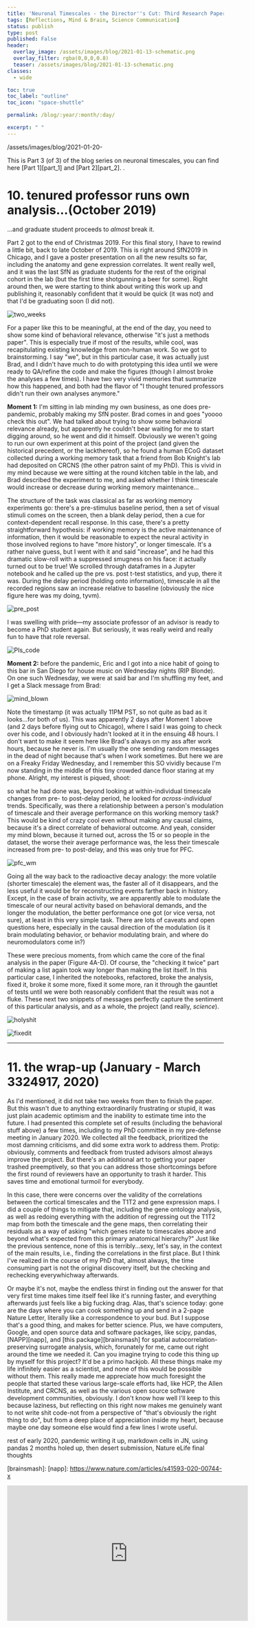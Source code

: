 ```yaml
---
title: 'Neuronal Timescales - the Director''s Cut: Third Research Paper Published (Part 2/3)'
tags: [Reflections, Mind & Brain, Science Communication]
status: publish
type: post
published: False
header:
  overlay_image: /assets/images/blog/2021-01-13-schematic.png
  overlay_filter: rgba(0,0,0,0.8)
  teaser: /assets/images/blog/2021-01-13-schematic.png
classes:
  - wide

toc: true
toc_label: "outline"
toc_icon: "space-shuttle"

permalink: /blog/:year/:month/:day/

excerpt: " "
---
```


/assets/images/blog/2021-01-20-

This is Part 3 (of 3) of the blog series on neuronal timescales, you can find here [Part 1][part_1] and [Part 2][part_2]. .

# 10. tenured professor runs own analysis...(October 2019)

...and graduate student proceeds to *almost* break it. 

Part 2 got to the end of Christmas 2019. For this final story, I have to rewind a little bit, back to late October of 2019. This is right around SfN2019 in Chicago, and I gave a poster presentation on all the new results so far, including the anatomy and gene expression correlates. It went really well, and it was the last SfN as graduate students for the rest of the original cohort in the lab (but the first time shotgunning a beer for some). Right around then, we were starting to think about writing this work up and publishing it, reasonably confident that it would be quick (it was not) and that I'd be graduating soon (I did not). 

![two_weeks][two_weeks]

For a paper like this to be meaningful, at the end of the day, you need to show some kind of behavioral relevance, otherwise "it's just a methods paper". This is especially true if most of the results, while cool, was recapitulating existing knowledge from non-human work. So we got to brainstorming. I say "we", but in this particular case, it was actually just Brad, and I didn't have much to do with prototyping this idea until we were ready to QA/refine the code and make the figures (though I almost broke the analyses a few times). I have two very vivid memories that summarize how this happened, and both had the flavor of "I thought tenured professors didn't run their own analyses anymore."

**Moment 1:** I'm sitting in lab minding my own business, as one does pre-pandemic, probably making my SfN poster. Brad comes in and goes "yoooo check this out". We had talked about trying to show some behavioral relevance already, but apparently he couldn't bear waiting for me to start digging around, so he went and did it himself. Obviously we weren't going to run our own experiment at this point of the project (and given the historical precedent, or the lackthereof), so he found a human ECoG dataset collected during a working memory task that a friend from Bob Knight's lab had deposited on CRCNS (the other patron saint of my PhD). This is vivid in my mind because we were sitting at the round kitchen table in the lab, and Brad described the experiment to me, and asked whether I think timescale would increase or decrease during working memory maintenance...

The structure of the task was classical as far as working memory experiments go: there's a pre-stimulus baseline period, then a set of visual stimuli comes on the screen, then a blank delay period, then a cue for context-dependent recall response. In this case, there's a pretty straightforward hypothesis: if working memory is the active maintenance of information, then it would be reasonable to expect the neural activity in those involved regions to have "more history", or longer timescale. It's a rather naive guess, but I went with it and said "increase", and he had this dramatic slow-roll with a suppressed smugness on his face: it actually turned out to be true! We scrolled through dataframes in a Jupyter notebook and he called up the pre vs. post t-test statistics, and yup, there it was. During the delay period (holding onto information), timescale in all the recorded regions saw an increase relative to baseline (obviously the nice figure here was my doing, tyvm).

![pre_post][pre_post]

I was swelling with pride—my associate professor of an advisor is ready to become a PhD student again. But seriously, it was really weird and really fun to have that role reversal.

![PIs_code][PIs_code]

**Moment 2:** before the pandemic, Eric and I got into a nice habit of going to this bar in San Diego for house music on Wednesday nights (RIP Blonde). On one such Wednesday, we were at said bar and I'm shuffling my feet, and I get a Slack message from Brad:

![mind_blown][mind_blown]

Note the timestamp (it was actually 11PM PST, so not quite as bad as it looks...for both of us). This was apparently 2 days after Moment 1 above (and 2 days before flying out to Chicago), where I said I was going to check over his code, and I obviously hadn't looked at it in the ensuing 48 hours. I don't want to make it seem here like Brad's always on my ass after work hours, because he never is. I'm usually the one sending random messages in the dead of night because that's when I work sometimes. But here we are on a Freaky Friday Wednesday, and I remember this SO vividly because I'm now standing in the middle of this tiny crowded dance floor staring at my phone. Alright, my interest is piqued, shoot: 

so what he had done was, beyond looking at within-individual timescale changes from pre- to post-delay period, he looked for *across-individual* trends. Specifically, was there a relationship between a person's modulation of timescale and their average performance on this working memory task? This would be kind of crazy cool even without making any causal claims, because it's a direct correlate of behavioral outcome. And yeah, consider my mind blown, because it turned out, across the 15 or so people in the dataset, the worse their average performance was, the less their timescale increased from pre- to post-delay, and this was only true for PFC. 

![pfc_wm][pfc_wm]

Going all the way back to the radioactive decay analogy: the more volatile (shorter timescale) the element was, the faster all of it disappears, and the less useful it would be for reconstructing events farther back in history. Except, in the case of brain activity, we are apparently able to modulate the timescale of our neural activity based on behavioral demands, and the longer the modulation, the better performance one got (or vice versa, not sure), at least in this very simple task. There are lots of caveats and open questions here, especially in the causal direction of the modulation (is it brain modulating behavior, or behavior modulating brain, and where do neuromodulators come in?)

These were precious moments, from which came the core of the final analysis in the paper (Figure 4A-D). Of course, the "checking it twice" part of making a list again took way longer than making the list itself. In this particular case, I inherited the notebooks, refactored, broke the analysis, fixed it, broke it some more, fixed it some more, ran it through the gauntlet of tests until we were both reasonably confident that the result was not a fluke. These next two snippets of messages perfectly capture the sentiment of this particular analysis, and as a whole, the project (and really, *science*).

![holyshit][holyshit]

![fixedit][fixedit]

[two_weeks]:two_weeks.png#center
[pre_post]:pre_post.png#center
[PIs_code]:PIs_code.png#center
[mind_blown]:mind_blown.png#center
[pfc_wm]:pfc_wm.png#center
[holyshit]:holyshit.png#center
[fixedit]:fixedit.png#center

---
# 11. the wrap-up (January - March 3324917, 2020)
As I'd mentioned, it did not take two weeks from then to finish the paper. But this wasn't due to anything extraordinarily frustrating or stupid, it was just plain academic optimism and the inability to estimate time into the future. I had presented this complete set of results (including the behavioral stuff above) a few times, including to my PhD committee in my pre-defense meeting in January 2020. We collected all the feedback, prioritized the most damning criticisms, and did some extra work to address them. Protip: obviously, comments and feedback from trusted advisors almost always improve the project. But there's an additional art to getting your paper trashed preemptively, so that you can address those shortcomings before the first round of reviewers have an opportunity to trash it harder. This saves time and emotional turmoil for everybody. 

In this case, there were concerns over the validity of the correlations between the cortical timescales and the T1T2 and gene expression maps. I did a couple of things to mitigate that, including the gene ontology analysis, as well as redoing everything with the addition of regressing out the T1T2 map from both the timescale and the gene maps, then correlating their residuals as a way of asking "which genes relate to timescales above and beyond what's expected from this primary anatomical hierarchy?" Just like the previous sentence, none of this is terribly...sexy, let's say, in the context of the main results, i.e., finding the correlations in the first place. But I think I've realized in the course of my PhD that, almost always, the time consuming part is not the original discovery itself, but the checking and rechecking everywhichway afterwards. 

Or maybe it's not, maybe the endless thirst in finding out the answer for that very first time makes time itself feel like it's running faster, and everything afterwards just feels like a big fucking drag. Alas, that's science today: gone are the days where you can cook something up and send in a 2-page Nature Letter, literally like a correspondence to your bud. But I suppose that's a good thing, and makes for better science. Plus, we have computers, Google, and open source data and software packages, like scipy, pandas, [NAPP][napp], and [this package][brainsmash] for spatial autocorrelation-preserving surrogate analysis, which, forunately for me, came out right around the time we needed it. Can you imagine trying to code this thing up by myself for this project? It'd be a primo hackjob. All these things make my life infinitely easier as a scientist, and none of this would be possible without them. This really made me appreciate how much foresight the people that started these various large-scale efforts had, like HCP, the Allen Institute, and CRCNS, as well as the various open source software development communities, obviously. I don't know how well I'll keep to this because laziness, but reflecting on this right now makes me genuinely want to not write shit code-not from a perspective of "that's obviously the right thing to do", but from a deep place of appreciation inside my heart, because maybe one day someone else would find a few lines I wrote useful.

rest of early 2020, pandemic
writing it up, markdown cells in JN, using pandas
2 months holed up, then desert
submission, Nature
eLife
final thoughts



[brainsmash]:
[napp]: https://www.nature.com/articles/s41593-020-00744-x

<iframe width="560" height="315" src="https://www.youtube.com/embed/9FjhTtNDbjw" frameborder="0" allow="autoplay; encrypted-media" allowfullscreen></iframe>


